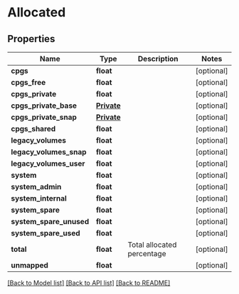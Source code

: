 # Allocated

## Properties
Name | Type | Description | Notes
------------ | ------------- | ------------- | -------------
**cpgs** | **float** |  | [optional] 
**cpgs_free** | **float** |  | [optional] 
**cpgs_private** | **float** |  | [optional] 
**cpgs_private_base** | [**Private**](Private.md) |  | [optional] 
**cpgs_private_snap** | [**Private**](Private.md) |  | [optional] 
**cpgs_shared** | **float** |  | [optional] 
**legacy_volumes** | **float** |  | [optional] 
**legacy_volumes_snap** | **float** |  | [optional] 
**legacy_volumes_user** | **float** |  | [optional] 
**system** | **float** |  | [optional] 
**system_admin** | **float** |  | [optional] 
**system_internal** | **float** |  | [optional] 
**system_spare** | **float** |  | [optional] 
**system_spare_unused** | **float** |  | [optional] 
**system_spare_used** | **float** |  | [optional] 
**total** | **float** | Total allocated percentage | [optional] 
**unmapped** | **float** |  | [optional] 

[[Back to Model list]](../README.md#documentation-for-models) [[Back to API list]](../README.md#documentation-for-api-endpoints) [[Back to README]](../README.md)


